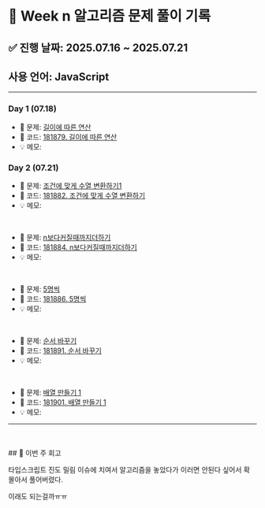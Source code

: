 # 📘 Week n 알고리즘 문제 풀이 기록

## ✅ 진행 날짜: 2025.07.16 ~ 2025.07.21

## 사용 언어: JavaScript

---

### Day 1 (07.18)

- 🔗 문제: [길이에 따른 연산](https://school.programmers.co.kr/learn/courses/30/lessons/181879)
- 📁 코드: [181879. 길이에 따른 연산](https://github.com/jjub0217/Algorithm_-Training/tree/main/%ED%94%84%EB%A1%9C%EA%B7%B8%EB%9E%98%EB%A8%B8%EC%8A%A4/0/181879.%E2%80%85%EA%B8%B8%EC%9D%B4%EC%97%90%E2%80%85%EB%94%B0%EB%A5%B8%E2%80%85%EC%97%B0%EC%82%B0)
- 💡 메모:

### Day 2 (07.21)

- 🔗 문제: [조건에 맞게 수열 변환하기1](https://school.programmers.co.kr/learn/courses/30/lessons/181882)
- 📁 코드: [181882. 조건에 맞게 수열 변환하기](https://github.com/jjub0217/Algorithm_-Training/tree/main/%ED%94%84%EB%A1%9C%EA%B7%B8%EB%9E%98%EB%A8%B8%EC%8A%A4/0/181882.%E2%80%85%EC%A1%B0%EA%B1%B4%EC%97%90%E2%80%85%EB%A7%9E%EA%B2%8C%E2%80%85%EC%88%98%EC%97%B4%E2%80%85%EB%B3%80%ED%99%98%ED%95%98%EA%B8%B0%E2%80%851)
- 💡 메모:

<br>

- 🔗 문제: [n보다커질때까지더하기](https://school.programmers.co.kr/learn/courses/30/lessons/181884)
- 📁 코드: [181884. n보다커질때까지더하기](https://github.com/jjub0217/Algorithm_-Training/tree/main/%ED%94%84%EB%A1%9C%EA%B7%B8%EB%9E%98%EB%A8%B8%EC%8A%A4/0/181884.%E2%80%85n%EB%B3%B4%EB%8B%A4%E2%80%85%EC%BB%A4%EC%A7%88%E2%80%85%EB%95%8C%EA%B9%8C%EC%A7%80%E2%80%85%EB%8D%94%ED%95%98%EA%B8%B0)
- 💡 메모:

<br>

- 🔗 문제: [5명씩](https://school.programmers.co.kr/learn/courses/30/lessons/181886)
- 📁 코드: [181886. 5명씩](https://github.com/jjub0217/Algorithm_-Training/tree/main/%ED%94%84%EB%A1%9C%EA%B7%B8%EB%9E%98%EB%A8%B8%EC%8A%A4/0/181886.%E2%80%855%EB%AA%85%EC%94%A9)
- 💡 메모:

<br>

- 🔗 문제: [순서 바꾸기](https://school.programmers.co.kr/learn/courses/30/lessons/181891)
- 📁 코드: [181891. 순서 바꾸기](https://github.com/jjub0217/Algorithm_-Training/tree/main/%ED%94%84%EB%A1%9C%EA%B7%B8%EB%9E%98%EB%A8%B8%EC%8A%A4/0/181891.%E2%80%85%EC%88%9C%EC%84%9C%E2%80%85%EB%B0%94%EA%BE%B8%EA%B8%B0)
- 💡 메모:

<br>

- 🔗 문제: [배열 만들기 1](https://school.programmers.co.kr/learn/courses/30/lessons/181901)
- 📁 코드: [181901. 배열 만들기 1](https://github.com/jjub0217/Algorithm_-Training/tree/main/%ED%94%84%EB%A1%9C%EA%B7%B8%EB%9E%98%EB%A8%B8%EC%8A%A4/0/181901.%E2%80%85%EB%B0%B0%EC%97%B4%E2%80%85%EB%A7%8C%EB%93%A4%EA%B8%B0%E2%80%851)
- 💡 메모:

---

<br>
<br>
## 📌 이번 주 회고

타입스크립트 진도 밀림 이슈에 치여서 알고리즘을 놓았다가 이러면 안된다 싶어서 확 몰아서 풀어버렸다.

이래도 되는걸까ㅠㅠ

